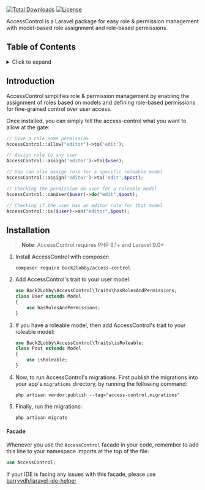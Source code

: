<p>
<a href="https://packagist.org/packages/back2lobby/access-control"><img src="https://poser.pugx.org/back2lobby/access-control/d/total.svg" alt="Total Downloads"></a>
<a href="https://github.com/back2lobby/access-control/blob/master/LICENSE.txt"><img src="https://poser.pugx.org/back2lobby/access-control/license.svg" alt="License"></a>
</p>

AccessControl is a Laravel package for easy role & permission management with model-based role assignment and role-based permissions.
## Table of Contents

<details><summary>Click to expand</summary><p>

- [Introduction](#introduction)
- [Installation](#installation)
</p></details>

## Introduction

AccessControl simplifies role & permission management by enabling the assignment of roles based on models and defining role-based permissions for fine-grained control over user access.

Once installed, you can simply tell the access-control what you want to allow at the gate:

```php
// Give a role some permission
AccessControl::allow("editor")->to('edit');

// Assign role to any user
AccessControl::assign('editor')->to($user);

// You can also assign role for a specific roleable model
AccessControl::assign('editor')->to('edit',$post);

// Checking the permission on user for a roleable model
AccessControl::canUser($user)->do("edit",$post);

// Checking if the user has an editor role for that model
AccessControl::is($user)->an("editor",$post); 
```


## Installation

> **Note**: AccessControl requires PHP 8.1+ and Laravel 9.0+

1) Install AccessControl with composer:

    ```
    composer require back2lobby/access-control
    ```

2) Add AccessControl's trait to your user model:

    ```php
    use Back2Lobby\AccessControl\Traits\hasRolesAndPermissions;
    class User extends Model
    {
        use hasRolesAndPermissions;
    }
    ```

3) If you have a roleable model, then add AccessControl's trait to your roleable model:

    ```php
    use Back2Lobby\AccessControl\Traits\isRoleable;
    class Post extends Model
    {
        use isRoleable;
    }
    ```

4) Now, to run AccessControl's migrations. First publish the migrations into your app's `migrations` directory, by running the following command:

    ```
    php artisan vendor:publish --tag="access-control.migrations"
    ```

5) Finally, run the migrations:

    ```
    php artisan migrate
    ```

#### Facade

Whenever you use the `AccessControl` facade in your code, remember to add this line to your namespace imports at the top of the file:

```php
use AccessControl;
```

If your IDE is facing any issues with this facade, please use [barryvdh/laravel-ide-helper](https://github.com/barryvdh/laravel-ide-helper)
